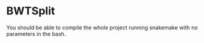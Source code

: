 # BWTSplit

You should be able to compile the whole project running snakemake with no parameters in the bash.